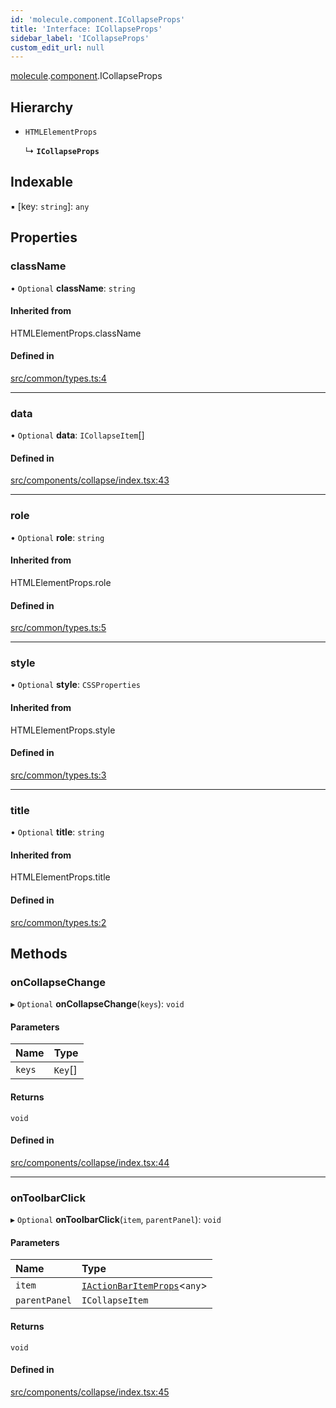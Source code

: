 ```yaml
---
id: 'molecule.component.ICollapseProps'
title: 'Interface: ICollapseProps'
sidebar_label: 'ICollapseProps'
custom_edit_url: null
---
```


[molecule](../namespaces/molecule).[component](../namespaces/molecule.component).ICollapseProps

## Hierarchy

-   `HTMLElementProps`

    ↳ **`ICollapseProps`**

## Indexable

▪ [key: `string`]: `any`

## Properties

### className

• `Optional` **className**: `string`

#### Inherited from

HTMLElementProps.className

#### Defined in

[src/common/types.ts:4](https://github.com/DTStack/molecule/blob/b675cb9/src/common/types.ts#L4)

---

### data

• `Optional` **data**: `ICollapseItem`[]

#### Defined in

[src/components/collapse/index.tsx:43](https://github.com/DTStack/molecule/blob/b675cb9/src/components/collapse/index.tsx#L43)

---

### role

• `Optional` **role**: `string`

#### Inherited from

HTMLElementProps.role

#### Defined in

[src/common/types.ts:5](https://github.com/DTStack/molecule/blob/b675cb9/src/common/types.ts#L5)

---

### style

• `Optional` **style**: `CSSProperties`

#### Inherited from

HTMLElementProps.style

#### Defined in

[src/common/types.ts:3](https://github.com/DTStack/molecule/blob/b675cb9/src/common/types.ts#L3)

---

### title

• `Optional` **title**: `string`

#### Inherited from

HTMLElementProps.title

#### Defined in

[src/common/types.ts:2](https://github.com/DTStack/molecule/blob/b675cb9/src/common/types.ts#L2)

## Methods

### onCollapseChange

▸ `Optional` **onCollapseChange**(`keys`): `void`

#### Parameters

| Name   | Type    |
| :----- | :------ |
| `keys` | `Key`[] |

#### Returns

`void`

#### Defined in

[src/components/collapse/index.tsx:44](https://github.com/DTStack/molecule/blob/b675cb9/src/components/collapse/index.tsx#L44)

---

### onToolbarClick

▸ `Optional` **onToolbarClick**(`item`, `parentPanel`): `void`

#### Parameters

| Name          | Type                                                                    |
| :------------ | :---------------------------------------------------------------------- |
| `item`        | [`IActionBarItemProps`](molecule.component.IActionBarItemProps)<`any`\> |
| `parentPanel` | `ICollapseItem`                                                         |

#### Returns

`void`

#### Defined in

[src/components/collapse/index.tsx:45](https://github.com/DTStack/molecule/blob/b675cb9/src/components/collapse/index.tsx#L45)
